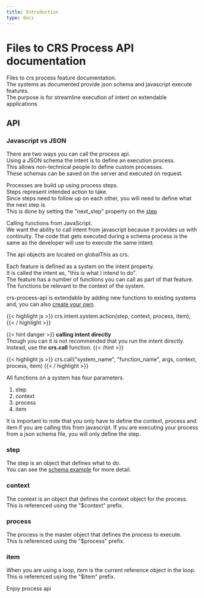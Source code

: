 ```yaml
---
title: Introduction
type: docs
---
```


# Files to CRS Process API documentation
Files to crs process feature documentation.  
The systems as documented provide json schema and javascript execute features.  
The purpose is for streamline execution of intent on extendable applications.

## API

### Javascript vs JSON

There are two ways you can call the process api.  
Using a JSON schema the intent is to define an execution process.  
This allows non-technical people to define custom processes.  
These schemas can be saved on the server and executed on request.

Processes are build up using process steps.  
Steps represent intended action to take.  
Since steps need to follow up on each other, you will need to define what the next step is.  
This is done by setting the "next_step" property on the [step](#step)

Calling functions from JavaScript.  
We want the ability to call intent from javascript because it provides us with continuity.
The code that gets executed during a schema process is the same as the developer will use to execute the same intent.

The api objects are located on globalThis as crs.

Each feature is defined as a system on the intent property.  
It is called the intent as, "this is what I intend to do".  
The feature has a number of functions you can call as part of that feature.  
The functions be relevant to the context of the system.

crs-process-api is extendable by adding new functions to existing systems and, you can also [create your own](/docs/create).

{{< highlight js >}}
crs.intent.system.action(step, context, process, item);
{{< / highlight >}}

{{< hint danger >}}
**calling intent directly**  
Though you can it is not recommended that you run the intent directly.
Instead, use the **crs.call** function.
{{< /hint >}}

{{< highlight js >}}
crs.call("system_name", "function_name", args, context, process, item)
{{< / highlight >}}

All functions on a system has four parameters.

1. step
2. context
3. process
4. item

It is important to note that you only have to define the context, process and item if you are calling this from javascript.
If you are executing your process from a json schema file, you will only define the step.

### step
The step is an object that defines what to do.  
You can see the [schema example](/docs/example/#step-parts) for more detail.

### context
The context is an object that defines the context object for the process.    
This is referenced using the "$context" prefix.

### process
The process is the master object that defines the process to execute.    
This is referenced using the "$process" prefix.

### item
When you are using a loop, item is the current reference object in the loop.  
This is referenced using the "$item" prefix.

Enjoy process api